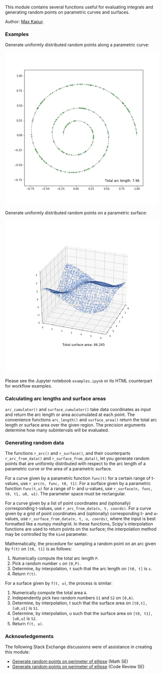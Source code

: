 This module contains several functions useful for evaluating integrals and generating random points on parametric curves and surfaces.

Author: [Max Kapur](maxkapur.com).

### Examples

Generate uniformly distributed random points along a parametric curve:

![spiral](spiral.png)

Generate uniformly distributed random points on a parametric surface:

![wave](wave.png)

Please see the Jupyter notebook `examples.ipynb` or its HTML counterpart for workflow examples.

### Calculating arc lengths and surface areas

`arc_cumulator()` and `surface_cumulator()` take data coordinates as input and return the arc length or area accumulated at each point. The convenience functions `arc_length()` and `surface_area()` return the total arc length or surface area over the given region. The precision arguments determine how many subintervals will be evaluated.

### Generating random data

The functions `r_arc()` and `r_surface()`, and their counterparts `r_arc_from_data()` and `r_surface_from_data()`, let you generate random points that are uniformly distributed with respect to the arc length of a parametric curve or the area of a parametric surface.

For a curve given by a parametric function `func(t)` for a certain range of t-values, use `r_arc(n, func, t0, t1)`. For a surface given by a parametric function `func(t,u)` for a range of t- and u-values, use `r_surface(n, func, t0, t1, u0, u1)`.  The parameter space must be rectangular.

For a curve given by a list of point coordinates and (optionally) corresponding t-values, use `r_arc_from_data(n, t, coords)`. For a curve given by a grid of point coordinates and (optionally) corresponding t- and u-values, use `r_surface_from_data(n, t, u, coords)`, where the input is best formatted like a numpy meshgrid. In these functions, Scipy's interpolation functions are used to return points on the surface; the interpolation method may be controlled by the `kind` parameter.

Mathematically, the procedure for sampling a random point on an arc given by `f(t)` on `[t0, t1]` is as follows: 

 1. Numerically compute the total arc length `P`.
 2. Pick a random number `s` on `[0,P)`. 
 3. Determine, by interpolation, `t` such that the arc length on `[t0, t]` is `s`.
 4. Return `f(t)`.
 
For a surface given by `f(t, u)`, the process is similar: 

 1. Numerically compute the total area `A`. 
 2. Independently pick two random numbers `S1` and `S2` on `[0,A)`.
 3. Determine, by interpolation, t such that the surface area on `[t0,t], [u0,u1]` is `S1`.
 4. Determine, by interpolation, u such that the surface area on `[t0, t1], [u0,u]` is `S2`.
 5. Return `f(t, u)`.
 
### Acknowledgements
The following Stack Exchange discussions were of assistance in creating this module:

 - [Generate random points on perimeter of ellipse](https://math.stackexchange.com/questions/3710402/generate-random-points-on-perimeter-of-ellipse/3718774#3718774) (Math SE)
 - [Generate random points on perimeter of ellipse](https://codereview.stackexchange.com/questions/243590/generate-random-points-on-perimeter-of-ellipse/243697?noredirect=1#comment478326_243697) (Code Review SE)